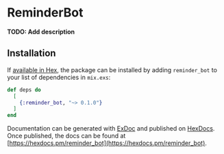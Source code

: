 # ReminderBot

**TODO: Add description**

## Installation

If [available in Hex](https://hex.pm/docs/publish), the package can be installed
by adding `reminder_bot` to your list of dependencies in `mix.exs`:

```elixir
def deps do
  [
    {:reminder_bot, "~> 0.1.0"}
  ]
end
```

Documentation can be generated with [ExDoc](https://github.com/elixir-lang/ex_doc)
and published on [HexDocs](https://hexdocs.pm). Once published, the docs can
be found at [https://hexdocs.pm/reminder_bot](https://hexdocs.pm/reminder_bot).

